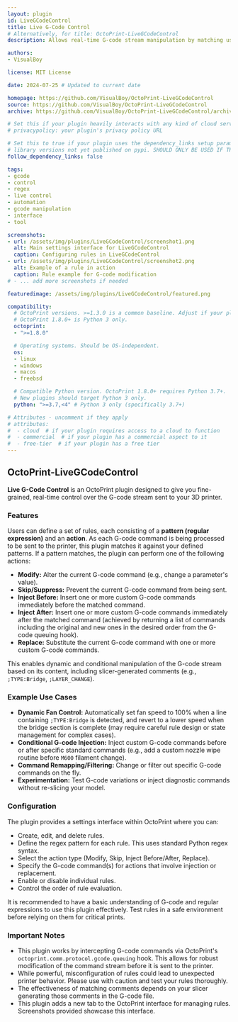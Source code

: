 ```yaml
---
layout: plugin
id: LiveGCodeControl
title: Live G-Code Control
# Alternatively, for title: OctoPrint-LiveGCodeControl
description: Allows real-time G-code stream manipulation by matching user-defined patterns (e.g., regex) against outgoing commands to conditionally modify, skip, or inject G-code.

authors:
- VisualBoy

license: MIT License

date: 2024-07-25 # Updated to current date

homepage: https://github.com/VisualBoy/OctoPrint-LiveGCodeControl
source: https://github.com/VisualBoy/OctoPrint-LiveGCodeControl
archive: https://github.com/VisualBoy/OctoPrint-LiveGCodeControl/archive/main.zip

# Set this if your plugin heavily interacts with any kind of cloud services.
# privacypolicy: your plugin's privacy policy URL

# Set this to true if your plugin uses the dependency_links setup parameter to include
# library versions not yet published on pypi. SHOULD ONLY BE USED IF THERE IS NO OTHER OPTION!
follow_dependency_links: false

tags:
- gcode
- control
- regex
- live control
- automation
- gcode manipulation
- interface
- tool

screenshots:
- url: /assets/img/plugins/LiveGCodeControl/screenshot1.png
  alt: Main settings interface for LiveGCodeControl
  caption: Configuring rules in LiveGCodeControl
- url: /assets/img/plugins/LiveGCodeControl/screenshot2.png
  alt: Example of a rule in action
  caption: Rule example for G-code modification
# - ... add more screenshots if needed

featuredimage: /assets/img/plugins/LiveGCodeControl/featured.png

compatibility:
  # OctoPrint versions. >=1.3.0 is a common baseline. Adjust if your plugin needs newer features.
  # OctoPrint 1.8.0+ is Python 3 only.
  octoprint:
  - ">=1.8.0"

  # Operating systems. Should be OS-independent.
  os:
  - linux
  - windows
  - macos
  - freebsd

  # Compatible Python version. OctoPrint 1.8.0+ requires Python 3.7+.
  # New plugins should target Python 3 only.
  python: ">=3.7,<4" # Python 3 only (specifically 3.7+)

# Attributes - uncomment if they apply
# attributes:
#  - cloud  # if your plugin requires access to a cloud to function
#  - commercial  # if your plugin has a commercial aspect to it
#  - free-tier  # if your plugin has a free tier
---
```


## OctoPrint-LiveGCodeControl

**Live G-Code Control** is an OctoPrint plugin designed to give you fine-grained, real-time control over the G-code stream sent to your 3D printer.

### Features

Users can define a set of rules, each consisting of a **pattern (regular expression)** and an **action**. As each G-code command is being processed to be sent to the printer, this plugin matches it against your defined patterns. If a pattern matches, the plugin can perform one of the following actions:

* **Modify:** Alter the current G-code command (e.g., change a parameter's value).
* **Skip/Suppress:** Prevent the current G-code command from being sent.
* **Inject Before:** Insert one or more custom G-code commands immediately before the matched command.
* **Inject After:** Insert one or more custom G-code commands immediately after the matched command (achieved by returning a list of commands including the original and new ones in the desired order from the G-code queuing hook).
* **Replace:** Substitute the current G-code command with one or more custom G-code commands.

This enables dynamic and conditional manipulation of the G-code stream based on its content, including slicer-generated comments (e.g., `;TYPE:Bridge`, `;LAYER_CHANGE`).

### Example Use Cases

* **Dynamic Fan Control:** Automatically set fan speed to 100% when a line containing `;TYPE:Bridge` is detected, and revert to a lower speed when the bridge section is complete (may require careful rule design or state management for complex cases).
* **Conditional G-code Injection:** Inject custom G-code commands before or after specific standard commands (e.g., add a custom nozzle wipe routine before `M600` filament change).
* **Command Remapping/Filtering:** Change or filter out specific G-code commands on the fly.
* **Experimentation:** Test G-code variations or inject diagnostic commands without re-slicing your model.

### Configuration

The plugin provides a settings interface within OctoPrint where you can:
* Create, edit, and delete rules.
* Define the regex pattern for each rule. This uses standard Python regex syntax.
* Select the action type (Modify, Skip, Inject Before/After, Replace).
* Specify the G-code command(s) for actions that involve injection or replacement.
* Enable or disable individual rules.
* Control the order of rule evaluation.

It is recommended to have a basic understanding of G-code and regular expressions to use this plugin effectively. Test rules in a safe environment before relying on them for critical prints.

### Important Notes

* This plugin works by intercepting G-code commands via OctoPrint's `octoprint.comm.protocol.gcode.queuing` hook. This allows for robust modification of the command stream before it is sent to the printer.
* While powerful, misconfiguration of rules could lead to unexpected printer behavior. Please use with caution and test your rules thoroughly.
* The effectiveness of matching comments depends on your slicer generating those comments in the G-code file.
* This plugin adds a new tab to the OctoPrint interface for managing rules. Screenshots provided showcase this interface.
```
